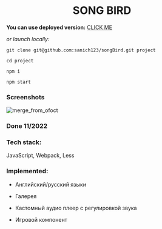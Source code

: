 <h1 align="center">SONG BIRD</h1>

**You can use deployed version:** [CLICK ME](https://eclectic-tartufo-f0e0bf.netlify.app/)

*or launch locally:*

`git clone git@github.com:sanich123/songBird.git project`

`cd project`

`npm i`

`npm start`

### Screenshots
![merge_from_ofoct](https://user-images.githubusercontent.com/70276651/227797847-82c0ed34-d484-42cd-ab1b-252b08b5d26c.jpg)

### Done 11/2022

### Tech stack:
JavaScript, Webpack, Less

### Implemented:

* Английский/русский языки

* Галерея

* Кастомный аудио плеер с регулировкой звука

* Игровой компонент
